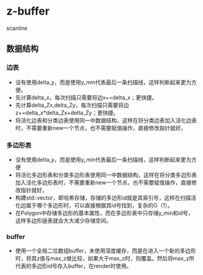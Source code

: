 # z-buffer
scanline

## 数据结构

### 边表
- 没有使用delta_y，而是使用y_min代表最后一条扫描线，这样判断起来更为方便。
- 先计算delta_x，每次扫描只需要将边x+=delta_x；更快捷。
- 先计算delta_Zx,delta_Zy，每次扫描只需要将边z+=delta_x*delta_Zx+delta_Zy；更快捷。
- 将活化边表和分类边表使用同一中数据结构，这样在将分类边表加入活化边表时，不需要重新new一个节点，也不需要赋值操作，直接修改指针就好。

### 多边形表
- 没有使用delta_y，而是使用y_min代表最后一条扫描线，这样判断起来更为方便
- 将活化多边形表和分类多边形表使用同一中数据结构，这样在将分类多边形表加入活化多边形表时，不需要重新new一个节点，也不需要赋值操作，直接修改指针就好。
- 构建std::vector<Polygon>，即哈希存储，存储的多边形id就是其索引号，这样在扫描活化边属于哪个多边形时，可以直接根据其id号找到，复杂的O（1）。
- 在Polygon中存储多边形的基本属性，而在多边形表中只存储y_min和id号，这样多边形链表就会大大减少存储空间。

### buffer

- 使用一个全局二位数组buffer，未使用深度缓存，而是在进入一个新的多边形时，将其z值与max_z做比较，如果大于max_z时，则覆盖。然后将max_z所代表的多边形id号存入buffer，在render时使用。


